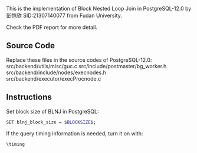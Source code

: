 This is the implementation of Block Nested Loop Join in PostgreSQL-12.0
by 彭恺欣 SID:21307140077 from Fudan University.

Check the PDF report for more detail.

## Source Code

Replace these files in the source codes of PostgreSQL-12.0:
src/backend/utils/misc/guc.c
src/include/postmaster/bg_worker.h
src/backend/include/nodes/execnodes.h
src/backend/executor/execProcnode.c

## Instructions

Set block size of BLNJ in PostgreSQL:
```bash
SET blnj_block_size = $BLOCKSIZE$;
```

If the query timing information is needed, turn it on with:
```bash
\timing
```




